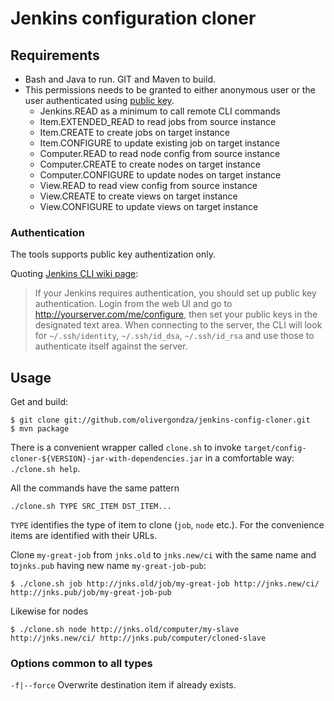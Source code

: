 # Jenkins configuration cloner

## Requirements

- Bash and Java to run. GIT and Maven to build.
- This permissions needs to be granted to either anonymous user or the user authenticated using [public key](https://wiki.jenkins-ci.org/display/JENKINS/Jenkins+CLI#JenkinsCLI-WorkingwithCredentials).
  - Jenkins.READ as a minimum to call remote CLI commands
  - Item.EXTENDED_READ to read jobs from source instance
  - Item.CREATE to create jobs on target instance
  - Item.CONFIGURE to update existing job on target instance
  - Computer.READ to read node config from source instance
  - Computer.CREATE to create nodes on target instance
  - Computer.CONFIGURE to update nodes on target instance
  - View.READ to read view config from source instance
  - View.CREATE to create views on target instance
  - View.CONFIGURE to update views on target instance

### Authentication

The tools supports public key authentization only.

Quoting [Jenkins CLI wiki page](https://wiki.jenkins-ci.org/display/JENKINS/Jenkins+CLI):

> If your Jenkins requires authentication, you should set up public key authentication. Login from the web UI and go to http://yourserver.com/me/configure, then set your public keys in the designated text area. When connecting to the server, the CLI will look for `~/.ssh/identity`, `~/.ssh/id_dsa`, `~/.ssh/id_rsa` and use those to authenticate itself against the server.

## Usage

Get and build:

	$ git clone git://github.com/olivergondza/jenkins-config-cloner.git
	$ mvn package

There is a convenient wrapper called `clone.sh` to invoke `target/config-cloner-${VERSION}-jar-with-dependencies.jar`
in a comfortable way: `./clone.sh help`.


All the commands have the same pattern 

	./clone.sh TYPE SRC_ITEM DST_ITEM...

`TYPE` identifies the type of item to clone (`job`, `node` etc.). For the convenience items are identified with their URLs.

Clone `my-great-job` from `jnks.old` to `jnks.new/ci` with the same name and to`jnks.pub` having new name `my-great-job-pub`:

	$ ./clone.sh job http://jnks.old/job/my-great-job http://jnks.new/ci/ http://jnks.pub/job/my-great-job-pub

Likewise for nodes

	$ ./clone.sh node http://jnks.old/computer/my-slave http://jnks.new/ci/ http://jnks.pub/computer/cloned-slave

### Options common to all types

`-f|--force` Overwrite destination item if already exists.

